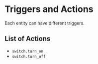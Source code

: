 # Triggers and Actions

Each entity can have different triggers.

## List of Actions

- `switch.turn_on`
- `switch.turn_off`

